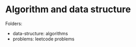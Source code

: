 # Algorithm and data structure

Folders:

- data-structure: algorithms
- problems: leetcode problems
